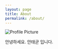 ```yaml
---
layout: page
title: About
permalink: /about/
---
```


<img src="{{ site.baseurl }}/assets/profile-placeholder.gif" title="Profile Picture" class="profile">

안녕하세요. 안태균 입니다.
